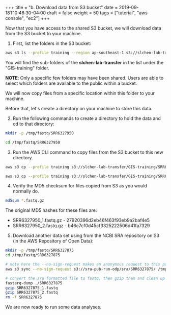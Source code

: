 +++
title = "b. Download data from S3 bucket"
date = 2019-09-18T10:46:30-04:00
draft = false
weight = 50
tags = ["tutorial", "aws console", "ec2"]
+++

Now that you have access to the shared S3 bucket, we will download data from the S3 bucket to your machine.

1.	First, list the folders in the S3 bucket:

```bash
aws s3 ls --profile training --region ap-southeast-1 s3://slchen-lab-transfer/GIS-training/
```
You will find the sub-folders of the **slchen-lab-transfer** in the list under the "GIS-training" folder. 

**NOTE**: Only a specific few folders may have been shared. Users are able to select which folders are available to the public within a bucket.  

We will now copy files from a specific location within this folder to your machine.

Before that, let's create a directory on your machine to store this data.

2.	Run the following commands to create a directory to hold the data and cd to that directory:

```bash
mkdir -p /tmp/fastq/SRR6327950
```

```bash
cd /tmp/fastq/SRR6327950
```

3.	Run the AWS CLI command to copy files from the S3 bucket to this new directory. 

```bash
aws s3 cp --profile training s3://slchen-lab-transfer/GIS-training/SRR6327950/SRR6327950_1.fastq.gz . --region ap-southeast-1
```

```bash
aws s3 cp --profile training s3://slchen-lab-transfer/GIS-training/SRR6327950/SRR6327950_2.fastq.gz . --region ap-southeast-1
```

4.	Verify the MD5 checksum for files copied from S3 as you would normally do.
```bash
md5sum *.fastq.gz
```
The original MD5 hashes for these files are:
- SRR6327950_1.fastq.gz - 27920396d2eb46f463f93eb9a2baf4e5
- SRR6327950_2.fastq.gz - b46c7cf0d45cf3325222506d41fa7329  

5.	Download another data set using from the NCBI SRA repository on S3 (in the AWS Repository of Open Data):

```bash
mkdir -p /tmp/fastq/SRR6327875
cd /tmp/fastq/SRR6327875

# note here the --no-sign-request makes an anonymous request to this public S3 bucket
aws s3 sync --no-sign-request s3://sra-pub-run-odp/sra/SRR6327875/ /tmp/fastq/SRR6327875/

# convert the sra formatted file to fastq, then gzip them and clean up
fasterq-dump ./SRR6327875
gzip SRR6327875_1.fastq
gzip SRR6327875_2.fastq
rm -f SRR6327875
```

We are now ready to run some data analyses. 
